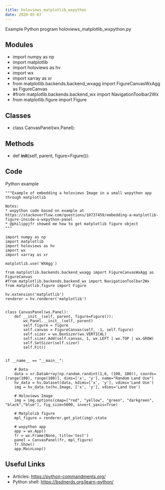 ```yaml
---
title: holoviews_matplotlib_wxpython
date: 2020-05-07
---
```

Example Python program holoviews_matplotlib_wxpython.py

## Modules

* import numpy as np
* import matplotlib
* import holoviews as hv
* import wx
* import xarray as xr
* from matplotlib.backends.backend_wxagg import FigureCanvasWxAgg as FigureCanvas
* #from matplotlib.backends.backend_wx import NavigationToolbar2Wx
* from matplotlib.figure import Figure

## Classes

* class CanvasPanel(wx.Panel):

## Methods

* def __init__(self, parent, figure=Figure()):

## Code

Python example

    """Example of embedding a holoviews Image in a small wxpython app through matplotlib
    
    Notes:
    * wxpython code based on example at https://stackoverflow.com/questions/10737459/embedding-a-matplotlib-figure-inside-a-wxpython-panel
    * @philippjfr showed me how to get matplotlib figure object
    """
    
    import numpy as np
    import matplotlib
    import holoviews as hv
    import wx
    import xarray as xr
    
    matplotlib.use('WXAgg')
    
    from matplotlib.backends.backend_wxagg import FigureCanvasWxAgg as FigureCanvas
    #from matplotlib.backends.backend_wx import NavigationToolbar2Wx
    from matplotlib.figure import Figure
    
    hv.extension('matplotlib')
    renderer = hv.renderer('matplotlib')
    
    
    class CanvasPanel(wx.Panel):
        def __init__(self, parent, figure=Figure()):
            wx.Panel.__init__(self, parent)
            self.figure = figure
            self.canvas = FigureCanvas(self, -1, self.figure)
            self.sizer = wx.BoxSizer(wx.VERTICAL)
            self.sizer.Add(self.canvas, 1, wx.LEFT | wx.TOP | wx.GROW)
            self.SetSizer(self.sizer)
            self.Fit()
    
    
    if __name__ == "__main__":
    
        # Data
        data = xr.DataArray(np.random.randint(1,6, (100, 100)), coords=[range(100), range(100)], dims=['x', 'y'], name="Random Land Use")
        hv_data = hv.Dataset(data, kdims=['x', 'y'], vdims='Land Use')
        img = hv_data.to(hv.Image, ['x', 'y'], vdims='Land Use')
        
        # Holoviews Image
        img = img.options(cmap=["red", "yellow", "green", "darkgreen", "black","blue"], fig_size=5000, invert_yaxis=True)
        
        # Matplolib figure
        mpl_figure = renderer.get_plot(img).state
    
        # wxpython app
        app = wx.App()
        fr = wx.Frame(None, title='test')
        panel = CanvasPanel(fr, mpl_figure)
        fr.Show()
        app.MainLoop()

## Useful Links

- Articles: https://python-commandments.org/
- Python shell: https://bsdnerds.org/learn-python/
